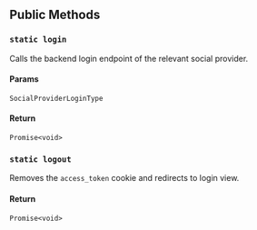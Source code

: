 ## Public Methods

### `static login`

Calls the backend login endpoint of the relevant social provider.

#### Params

`SocialProviderLoginType`

#### Return

`Promise<void>`

### `static logout`

Removes the `access_token` cookie and redirects to login view.

#### Return

`Promise<void>`